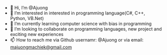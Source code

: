 - 👋 Hi, I’m @Ajuong 
- 👀 I’m interested in interested in programming language(C#, C++, Python, VB.Net)
- 🌱 I’m currently learning computer science with bias in programming
- 💞️ I’m looking to collaborate on programming languages, new project and exciting new experiences
- 📫 How to reach me via Github usernamr: @Ajuong or via email: majuongmachiek@gmail.com

<!---
Ajuong/Ajuong is a ✨ special ✨ repository because its `README.md` (this file) appears on your GitHub profile.
You can click the Preview link to take a look at your changes.
--->
